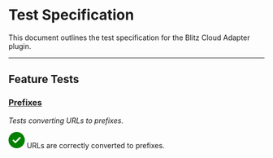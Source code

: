 # Test Specification

This document outlines the test specification for the Blitz Cloud Adapter plugin.

---

## Feature Tests

### [Prefixes](pest/Feature/PrefixesTest.php)

_Tests converting URLs to prefixes._

![Pass](https://raw.githubusercontent.com/putyourlightson/craft-generate-test-spec/main/icons/pass.svg) URLs are correctly converted to prefixes.  
